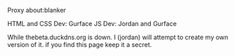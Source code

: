 Proxy about:blanker

HTML and CSS Dev: Gurface
JS Dev: Jordan and Gurface



While thebeta.duckdns.org is down. I (jordan) will attempt to create my own version of it.
if you find this page keep it a secret.
